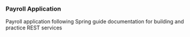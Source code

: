 ### Payroll Application

Payroll application following Spring guide documentation for building and practice REST services 